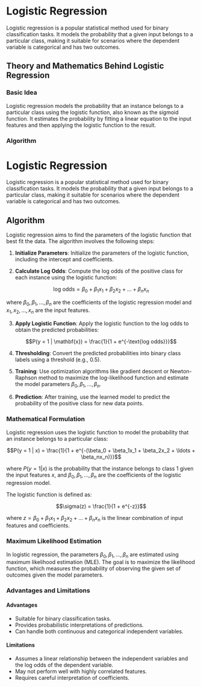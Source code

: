# Logistic Regression

Logistic regression is a popular statistical method used for binary classification tasks. It models the probability that a given input belongs to a particular class, making it suitable for scenarios where the dependent variable is categorical and has two outcomes.

## Theory and Mathematics Behind Logistic Regression

### Basic Idea

Logistic regression models the probability that an instance belongs to a particular class using the logistic function, also known as the sigmoid function. It estimates the probability by fitting a linear equation to the input features and then applying the logistic function to the result.

### Algorithm

# Logistic Regression

Logistic regression is a popular statistical method used for binary classification tasks. It models the probability that a given input belongs to a particular class, making it suitable for scenarios where the dependent variable is categorical and has two outcomes.

## Algorithm

Logistic regression aims to find the parameters of the logistic function that best fit the data. The algorithm involves the following steps:

1. **Initialize Parameters**: Initialize the parameters of the logistic function, including the intercept and coefficients.

2. **Calculate Log Odds**: Compute the log odds of the positive class for each instance using the logistic function:

$$\text{log odds} = \beta_0 + \beta_1 x_1 + \beta_2 x_2 + \ldots + \beta_n x_n$$

where $\beta_0, \beta_1, \ldots, \beta_n$ are the coefficients of the logistic regression model and $x_1, x_2, \ldots, x_n$ are the input features.

3. **Apply Logistic Function**: Apply the logistic function to the log odds to obtain the predicted probabilities:

$$P(y = 1 | \mathbf{x}) = \frac{1}{1 + e^{-\text{log odds}}}$$

4. **Thresholding**: Convert the predicted probabilities into binary class labels using a threshold (e.g., 0.5).

5. **Training**: Use optimization algorithms like gradient descent or Newton-Raphson method to maximize the log-likelihood function and estimate the model parameters $\beta_0, \beta_1, \ldots, \beta_n$.

6. **Prediction**: After training, use the learned model to predict the probability of the positive class for new data points.


### Mathematical Formulation

Logistic regression uses the logistic function to model the probability that an instance belongs to a particular class:

$$P(y = 1 | x) = \frac{1}{1 + e^{-(\beta_0 + \beta_1x_1 + \beta_2x_2 + \ldots + \beta_nx_n)}}$$

where $P(y = 1 | x)$ is the probability that the instance belongs to class 1 given the input features $x$, and $\beta_0, \beta_1, \ldots, \beta_n$ are the coefficients of the logistic regression model.

The logistic function is defined as:

$$\sigma(z) = \frac{1}{1 + e^{-z}}$$

where $z = \beta_0 + \beta_1x_1 + \beta_2x_2 + \ldots + \beta_nx_n$ is the linear combination of input features and coefficients.

### Maximum Likelihood Estimation

In logistic regression, the parameters $\beta_0, \beta_1, \ldots, \beta_n$ are estimated using maximum likelihood estimation (MLE). The goal is to maximize the likelihood function, which measures the probability of observing the given set of outcomes given the model parameters.

### Advantages and Limitations

#### Advantages
- Suitable for binary classification tasks.
- Provides probabilistic interpretations of predictions.
- Can handle both continuous and categorical independent variables.

#### Limitations
- Assumes a linear relationship between the independent variables and the log odds of the dependent variable.
- May not perform well with highly correlated features.
- Requires careful interpretation of coefficients.
